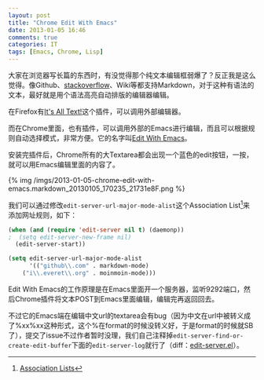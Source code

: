 ```yaml
---
layout: post
title: "Chrome Edit With Emacs"
date: 2013-01-05 16:46
comments: true
categories: IT
tags: [Emacs, Chrome, Lisp]
---
```

大家在浏览器写长篇的东西时，有没觉得那个纯文本编辑框弱爆了？反正我是这么觉得。像Github、[stackoverflow](http://stackoverflow.com/editing-help)、Wiki等都支持Markdown，对于这种有语法的文本，最好就是用个语法高亮自动排版的编辑器编辑。

在Firefox有[It's All Text!](https://addons.mozilla.org/zh-cn/firefox/addon/its-all-text/)这个插件，可以调用外部编辑器。

而在Chrome里面，也有插件，可以调用外部的Emacs进行编辑，而且可以根据规则自动选择模式，非常方便。它的名字叫[Edit With Emacs](http://www.emacswiki.org/emacs/Edit_with_Emacs)。

安装完插件后，Chrome所有的大Textarea都会出现一个蓝色的edit按钮，一按，就可以用Emacs编辑里面的内容了。

{% img /imgs/2013-01-05-chrome-edit-with-emacs.markdown_20130105_170235_21731e8F.png %}

<!-- more -->

我们可以通过修改`edit-server-url-major-mode-alist`这个Association List[^1]来添加网址规则，如下：

``` cl
(when (and (require 'edit-server nil t) (daemonp))
;  (setq edit-server-new-frame nil)
  (edit-server-start))

(setq edit-server-url-major-mode-alist
      '(("github\\.com" . markdown-mode)
	("i\\.everet\\.org" . moinmoin-mode)))
```

Edit With Emacs的工作原理是在Emacs里面开一个服务器，监听9292端口，然后Chrome插件将文本POST到Emacs里面编辑，编辑完再返回回去。

不过它的Emacs端在编辑中文url的textarea会有bug（因为中文在url中被转义成了%xx%xx这种形式，这个%在format的时候没转义好，于是format的时候就SB了），提交了issue不过作者暂时没理，我们自己注释掉`edit-server-find-or-create-edit-buffer`下面的`edit-server-log`就行了（diff：[edit-server.el](https://github.com/cedricporter/vim-emacs-setting/commit/a3069e50fd3bce90ca46be6ba784e47cd9d198ca#emacs/.emacs.d/plugins/edit-server.el)）。

[^1]: [Association Lists](http://www.gnu.org/software/emacs/manual/html_node/elisp/Association-Lists.html)
